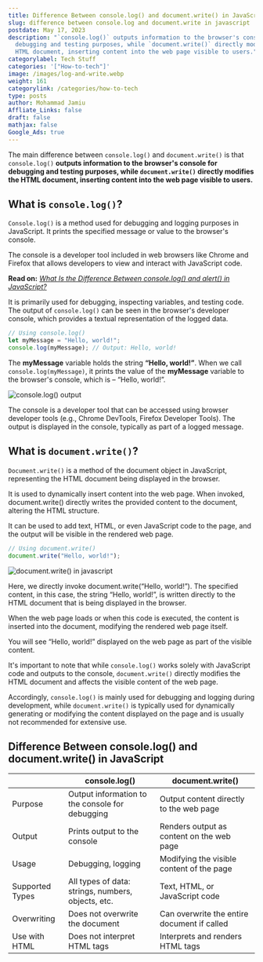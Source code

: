 ```yaml
---
title: Difference Between console.log() and document.write() in JavaScript
slug: difference between console.log and document.write in javascript
postdate: May 17, 2023
description: "`console.log()` outputs information to the browser's console for
  debugging and testing purposes, while `document.write()` directly modifies the
  HTML document, inserting content into the web page visible to users."
categorylabel: Tech Stuff
categories: '["How-to-tech"]'
image: /images/log-and-write.webp
weight: 161
categorylink: /categories/how-to-tech
type: posts
author: Mohammad Jamiu
Affliate_Links: false
draft: false
mathjax: false
Google_Ads: true
---
```

The main difference between `console.log()` and `document.write()` is that `console.log()` **outputs information to the browser's console for debugging and testing purposes, while `document.write()` directly modifies the HTML document, inserting content into the web page visible to users.**

## What is `console.log()`?

`Console.log()` is a method used for debugging and logging purposes in JavaScript. It prints the specified message or value to the browser's console. 

The console is a developer tool included in web browsers like Chrome and Firefox that allows developers to view and interact with JavaScript code. 

**Read on:** *[What Is the Difference Between console.log() and alert() in JavaScript?](/how-to-tech/difference-between-console-log-and-alert-in-javascript/)*

It is primarily used for debugging, inspecting variables, and testing code. The output of `console.log()` can be seen in the browser's developer console, which provides a textual representation of the logged data.

```javascript
// Using console.log()
let myMessage = "Hello, world!";
console.log(myMessage); // Output: Hello, world!
```

The **myMessage** variable holds the string **“Hello, world!”**. When we call `console.log(myMessage)`, it prints the value of the **myMessage** variable to the browser's console, which is – “Hello, world!”.

![console.log() output](/images/loogmymessage.webp "console.log() output")

The console is a developer tool that can be accessed using browser developer tools (e.g., Chrome DevTools, Firefox Developer Tools). The output is displayed in the console, typically as part of a logged message.

## What is `document.write()`?

`Document.write()` is a method of the document object in JavaScript, representing the HTML document being displayed in the browser. 

It is used to dynamically insert content into the web page. When invoked, document.write() directly writes the provided content to the document, altering the HTML structure. 

It can be used to add text, HTML, or even JavaScript code to the page, and the output will be visible in the rendered web page.

```javascript
// Using document.write()
document.write("Hello, world!");
```

![document.write() in javascript](/images/document-write.webp "document.write() in javascript")

Here, we directly invoke document.write(“Hello, world!”). The specified content, in this case, the string “Hello, world!”, is written directly to the HTML document that is being displayed in the browser. 

When the web page loads or when this code is executed, the content is inserted into the document, modifying the rendered web page itself. 

You will see “Hello, world!” displayed on the web page as part of the visible content.

It's important to note that while `console.log()` works solely with JavaScript code and outputs to the console, `document.write()` directly modifies the HTML document and affects the visible content of the web page. 

Accordingly, `console.log()` is mainly used for debugging and logging during development, while `document.write()` is typically used for dynamically generating or modifying the content displayed on the page and is usually not recommended for extensive use.

## Difference Between console.log() and document.write() in JavaScript

|                 | console.log()                                      | document.write()                            |
| --------------- | -------------------------------------------------- | ------------------------------------------- |
| Purpose         | Output information to the console for debugging    | Output content directly to the web page     |
| Output          | Prints output to the console                       | Renders output as content on the web page   |
| Usage           | Debugging, logging                                 | Modifying the visible content of the page   |
| Supported Types | All types of data: strings, numbers, objects, etc. | Text, HTML, or JavaScript code              |
| Overwriting     | Does not overwrite the document                    | Can overwrite the entire document if called |
| Use with HTML   | Does not interpret HTML tags                       | Interprets and renders HTML tags            |
